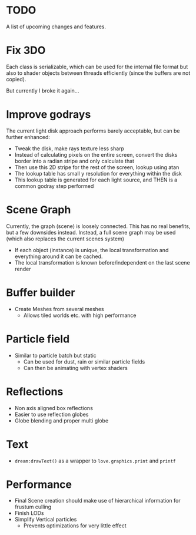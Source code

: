 # TODO

A list of upcoming changes and features.

# Fix 3DO

Each class is serializable, which can be used for the internal file format but also to shader objects between threads efficiently (since the buffers are not copied).

But currently I broke it again...

# Improve godrays

The current light disk approach performs barely acceptable, but can be further enhanced:

* Tweak the disk, make rays texture less sharp
* Instead of calculating pixels on the entire screen, convert the disks border into a radian stripe and only calculate that
* Then use this 2D stripe for the rest of the screen, lookup using atan
* The lookup table has small y resolution for everything within the disk
* This lookup table is generated for each light source, and THEN is a common godray step performed

# Scene Graph

Currently, the graph (scene) is loosely connected.
This has no real benefits, but a few downsides instead.
Instead, a full scene graph may be used (which also replaces the current scenes system)

* If each object (instance) is unique, the local transformation and everything around it can be cached.
* The local transformation is known before/independent on the last scene render

# Buffer builder

* Create Meshes from several meshes
    * Allows tiled worlds etc. with high performance

# Particle field

* Similar to particle batch but static
    * Can be used for dust, rain or similar particle fields
    * Can then be animating with vertex shaders

# Reflections

* Non axis aligned box reflections
* Easier to use reflection globes
* Globe blending and proper multi globe

# Text

* `dream:drawText()` as a wrapper to `love.graphics.print` and `printf`

# Performance

* Final Scene creation should make use of hierarchical information for frustum culling
* Finish LODs
* Simplify Vertical particles
    * Prevents optimizations for very little effect